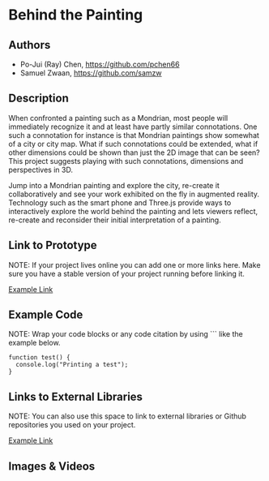# Behind the Painting

## Authors
- Po-Jui (Ray) Chen, https://github.com/pchen66
- Samuel Zwaan, https://github.com/samzw

## Description

When confronted a painting such as a Mondrian, most people will immediately recognize it and at least have partly similar connotations. One such a connotation for instance is that Mondrian paintings show somewhat of a city or city map. What if such connotations could be extended, what if other dimensions could be shown than just the 2D image that can be seen? This project suggests playing with such connotations, dimensions and perspectives in 3D.

Jump into a Mondrian painting and explore the city, re-create it collaboratively and see your work exhibited on the fly in augmented reality. Technology such as the smart phone and Three.js provide ways to interactively explore the world behind the painting and lets viewers reflect, re-create and reconsider their initial interpretation of a painting.


## Link to Prototype
NOTE: If your project lives online you can add one or more links here. Make sure you have a stable version of your project running before linking it.

[Example Link](http://www.google.com "Example Link")

## Example Code
NOTE: Wrap your code blocks or any code citation by using ``` like the example below.
```
function test() {
  console.log("Printing a test");
}
```
## Links to External Libraries
 NOTE: You can also use this space to link to external libraries or Github repositories you used on your project.

[Example Link](http://www.google.com "Example Link")

## Images & Videos


